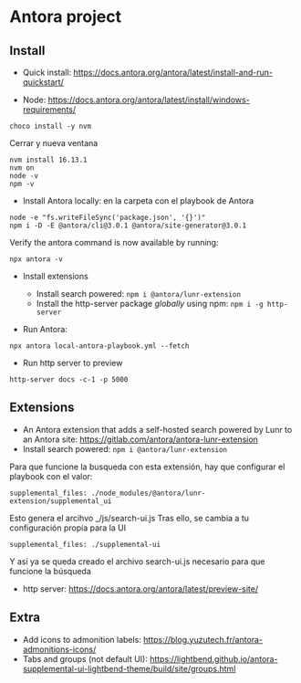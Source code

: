 # Antora project
## Install

- Quick install: https://docs.antora.org/antora/latest/install-and-run-quickstart/

- Node: https://docs.antora.org/antora/latest/install/windows-requirements/

```
choco install -y nvm
```

Cerrar y nueva ventana
```
nvm install 16.13.1
nvm on
node -v
npm -v
```

- Install Antora locally: en la carpeta con el playbook de Antora
```
node -e "fs.writeFileSync('package.json', '{}')"
npm i -D -E @antora/cli@3.0.1 @antora/site-generator@3.0.1
```
Verify the antora command is now available by running:
```
npx antora -v
```
- Install extensions
  - Install search powered: `npm i @antora/lunr-extension`
  - Install the http-server package *globally* using npm: `npm i -g http-server`  

- Run Antora: 
```
npx antora local-antora-playbook.yml --fetch
```

- Run http server to preview
```
http-server docs -c-1 -p 5000
```

## Extensions
- An Antora extension that adds a self-hosted search powered by Lunr to an Antora site: https://gitlab.com/antora/antora-lunr-extension
- Install search powered: `npm i @antora/lunr-extension`

Para que funcione la busqueda con esta extensión, hay que configurar el playbook con el valor: 
```
supplemental_files: ./node_modules/@antora/lunr-extension/supplemental_ui
```
Esto genera el arcihvo _/js/search-ui.js
Tras ello, se cambia a tu configuración propia para la UI
```
supplemental_files: ./supplemental-ui
```
Y así  ya se queda creado  el archivo search-ui.js  necesario para que funcione la búsqueda

- http server: https://docs.antora.org/antora/latest/preview-site/

## Extra
- Add icons to admonition labels: https://blog.yuzutech.fr/antora-admonitions-icons/
- Tabs and groups (not default UI): https://lightbend.github.io/antora-supplemental-ui-lightbend-theme/build/site/groups.html